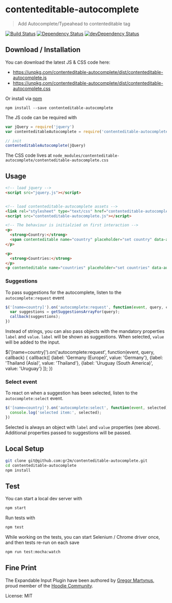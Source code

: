 # contenteditable-autocomplete

> Add Autocomplete/Typeahead to contenteditable tag

[![Build Status](https://travis-ci.org/gr2m/contenteditable-autocomplete.svg)](https://travis-ci.org/gr2m/contenteditable-autocomplete)
[![Dependency Status](https://david-dm.org/gr2m/contenteditable-autocomplete.svg)](https://david-dm.org/gr2m/contenteditable-autocomplete)
[![devDependency Status](https://david-dm.org/gr2m/contenteditable-autocomplete/dev-status.svg)](https://david-dm.org/gr2m/contenteditable-autocomplete#info=devDependencies)

## Download / Installation

You can download the latest JS & CSS code here:

- https://unpkg.com/contenteditable-autocomplete/dist/contenteditable-autocomplete.js
- https://unpkg.com/contenteditable-autocomplete/dist/contenteditable-autocomplete.css

Or install via [npm](https://www.npmjs.com/)

```
npm install --save contenteditable-autocomplete
```

The JS code can be required with

```js
var jQuery = require('jquery')
var contenteditableAutocomplete = require('contenteditable-autocomplete')

// init
contenteditableAutocomplete(jQuery)
```

The CSS code lives at `node_modules/contenteditable-autocomplete/contenteditable-autocomplete.css`

## Usage

```html
<!-- load jquery -->
<script src="jquery.js"></script>


<!-- load contenteditable-autocomplete assets -->
<link rel="stylesheet" type="text/css" href="contenteditable-autocomplete.css">
<script src="contenteditable-autocomplete.js"></script>

<!-- The behaviour is initialzied on first interaction -->
<p>
  <strong>Country:</strong>
  <span contenteditable name="country" placeholder="set country" data-autocomplete-spy></span> |
</p>

<p>
  <strong>Countries:</strong>
</p>
<p contenteditable name="countries" placeholder="set countries" data-autocomplete-spy data-autocomplete-multiple></p>
```

### Suggestions

To pass suggestions for the autocomplete, listen to the `autocomplete:request` event

```js
$('[name=country]').on('autocomplete:request', function(event, query, callback) {
  var suggestions = getSuggestionsArrayFor(query);
  callback(suggestions);
})
```

Instead of strings, you can also pass objects with the mandatory properties `label` and `value`.
`label` will be shown as suggestions. When selected, `value` will be added to the input.

$('[name=country]').on('autocomplete:request', function(event, query, callback) {
  callback([
    {label: 'Germany (Europe)', value: 'Germany'},
    {label: 'Thailand (Asia)', value: 'Thailand'},
    {label: 'Uruguay (South America)', value: 'Uruguay'}
  ]);
})


### Select event

To react on when a suggestion has been selected, listen to the `autocomplete:select` event.

```js
$('[name=country]').on('autocomplete:select', function(event, selected) {
  console.log('selected item:', selected);
})
```

Selected is always an object with `label` and `value` properties (see above). Additional
properties passed to suggestions will be passed.


## Local Setup

```bash
git clone git@github.com:gr2m/contenteditable-autocomplete.git
cd contenteditable-autocomplete
npm install
```

## Test

You can start a local dev server with

```bash
npm start
```

Run tests with

```bash
npm test
```

While working on the tests, you can start Selenium / Chrome driver
once, and then tests re-run on each save

```bash
npm run test:mocha:watch
```

## Fine Print

The Expandable Input Plugin have been authored by [Gregor Martynus](https://github.com/gr2m),
proud member of the [Hoodie Community](http://hood.ie/).

License: MIT
